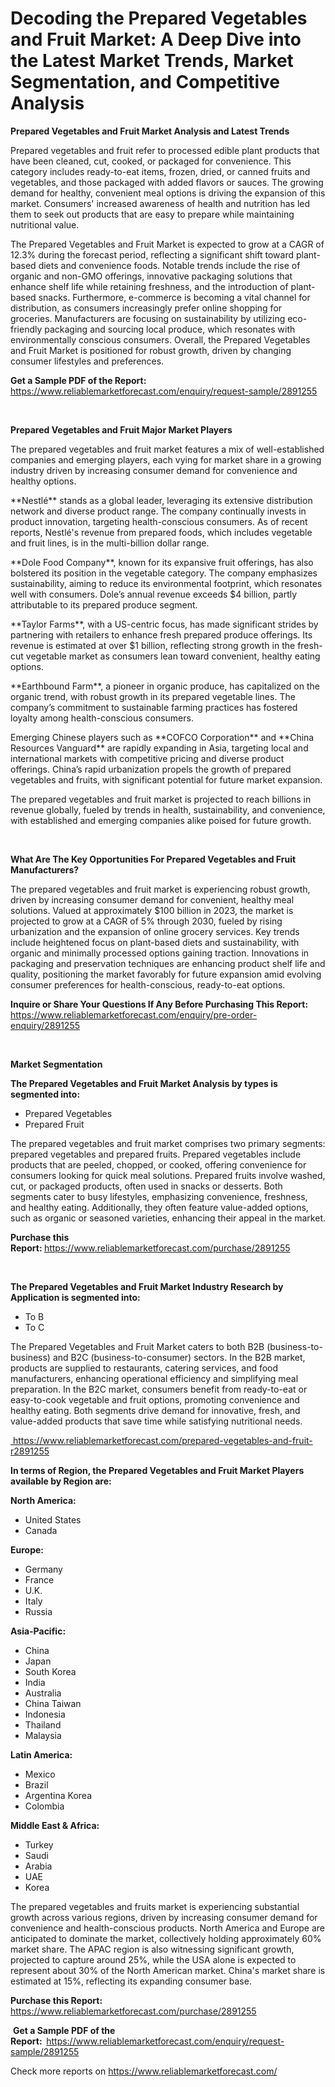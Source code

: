 <p><h1>Decoding the Prepared Vegetables and Fruit Market: A Deep Dive into the Latest Market Trends, Market Segmentation, and Competitive Analysis</h1></p><p><strong>Prepared Vegetables and Fruit Market Analysis and Latest Trends</strong></p>
<p><p>Prepared vegetables and fruit refer to processed edible plant products that have been cleaned, cut, cooked, or packaged for convenience. This category includes ready-to-eat items, frozen, dried, or canned fruits and vegetables, and those packaged with added flavors or sauces. The growing demand for healthy, convenient meal options is driving the expansion of this market. Consumers' increased awareness of health and nutrition has led them to seek out products that are easy to prepare while maintaining nutritional value.</p><p>The Prepared Vegetables and Fruit Market is expected to grow at a CAGR of 12.3% during the forecast period, reflecting a significant shift toward plant-based diets and convenience foods. Notable trends include the rise of organic and non-GMO offerings, innovative packaging solutions that enhance shelf life while retaining freshness, and the introduction of plant-based snacks. Furthermore, e-commerce is becoming a vital channel for distribution, as consumers increasingly prefer online shopping for groceries. Manufacturers are focusing on sustainability by utilizing eco-friendly packaging and sourcing local produce, which resonates with environmentally conscious consumers. Overall, the Prepared Vegetables and Fruit Market is positioned for robust growth, driven by changing consumer lifestyles and preferences.</p></p>
<p><strong>Get a Sample PDF of the Report:&nbsp;</strong> <a href="https://www.reliablemarketforecast.com/enquiry/request-sample/2891255?utm_campaign=2456&utm_medium=2&utm_source=Github&utm_content=ia&utm_term=14032025&utm_id=prepared-vegetables-and-fruit">https://www.reliablemarketforecast.com/enquiry/request-sample/2891255</a></p>
<p>&nbsp;</p>
<p><strong>Prepared Vegetables and Fruit Major Market Players</strong></p>
<p><p>The prepared vegetables and fruit market features a mix of well-established companies and emerging players, each vying for market share in a growing industry driven by increasing consumer demand for convenience and healthy options.</p><p>**Nestlé** stands as a global leader, leveraging its extensive distribution network and diverse product range. The company continually invests in product innovation, targeting health-conscious consumers. As of recent reports, Nestlé's revenue from prepared foods, which includes vegetable and fruit lines, is in the multi-billion dollar range.</p><p>**Dole Food Company**, known for its expansive fruit offerings, has also bolstered its position in the vegetable category. The company emphasizes sustainability, aiming to reduce its environmental footprint, which resonates well with consumers. Dole’s annual revenue exceeds $4 billion, partly attributable to its prepared produce segment.</p><p>**Taylor Farms**, with a US-centric focus, has made significant strides by partnering with retailers to enhance fresh prepared produce offerings. Its revenue is estimated at over $1 billion, reflecting strong growth in the fresh-cut vegetable market as consumers lean toward convenient, healthy eating options.</p><p>**Earthbound Farm**, a pioneer in organic produce, has capitalized on the organic trend, with robust growth in its prepared vegetable lines. The company’s commitment to sustainable farming practices has fostered loyalty among health-conscious consumers.</p><p>Emerging Chinese players such as **COFCO Corporation** and **China Resources Vanguard** are rapidly expanding in Asia, targeting local and international markets with competitive pricing and diverse product offerings. China’s rapid urbanization propels the growth of prepared vegetables and fruits, with significant potential for future market expansion.</p><p>The prepared vegetables and fruit market is projected to reach billions in revenue globally, fueled by trends in health, sustainability, and convenience, with established and emerging companies alike poised for future growth.</p></p>
<p>&nbsp;</p>
<p><strong>What Are The Key Opportunities For Prepared Vegetables and Fruit Manufacturers?</strong></p>
<p><p>The prepared vegetables and fruit market is experiencing robust growth, driven by increasing consumer demand for convenient, healthy meal solutions. Valued at approximately $100 billion in 2023, the market is projected to grow at a CAGR of 5% through 2030, fueled by rising urbanization and the expansion of online grocery services. Key trends include heightened focus on plant-based diets and sustainability, with organic and minimally processed options gaining traction. Innovations in packaging and preservation techniques are enhancing product shelf life and quality, positioning the market favorably for future expansion amid evolving consumer preferences for health-conscious, ready-to-eat options.</p></p>
<p><strong>Inquire or Share Your Questions If Any Before Purchasing This Report:</strong> <a href="https://www.reliablemarketforecast.com/enquiry/pre-order-enquiry/2891255?utm_campaign=2456&utm_medium=2&utm_source=Github&utm_content=ia&utm_term=14032025&utm_id=prepared-vegetables-and-fruit">https://www.reliablemarketforecast.com/enquiry/pre-order-enquiry/2891255</a></p>
<p>&nbsp;</p>
<p><strong>Market Segmentation</strong></p>
<p><strong>The Prepared Vegetables and Fruit Market Analysis by types is segmented into:</strong></p>
<p><ul><li>Prepared Vegetables</li><li>Prepared Fruit</li></ul></p>
<p><p>The prepared vegetables and fruit market comprises two primary segments: prepared vegetables and prepared fruits. Prepared vegetables include products that are peeled, chopped, or cooked, offering convenience for consumers looking for quick meal solutions. Prepared fruits involve washed, cut, or packaged products, often used in snacks or desserts. Both segments cater to busy lifestyles, emphasizing convenience, freshness, and healthy eating. Additionally, they often feature value-added options, such as organic or seasoned varieties, enhancing their appeal in the market.</p></p>
<p><strong>Purchase this Report:&nbsp;</strong><a href="https://www.reliablemarketforecast.com/purchase/2891255?utm_campaign=2456&utm_medium=2&utm_source=Github&utm_content=ia&utm_term=14032025&utm_id=prepared-vegetables-and-fruit">https://www.reliablemarketforecast.com/purchase/2891255</a></p>
<p>&nbsp;</p>
<p><strong>The Prepared Vegetables and Fruit Market Industry Research by Application is segmented into:</strong></p>
<p><ul><li>To B</li><li>To C</li></ul></p>
<p><p>The Prepared Vegetables and Fruit Market caters to both B2B (business-to-business) and B2C (business-to-consumer) sectors. In the B2B market, products are supplied to restaurants, catering services, and food manufacturers, enhancing operational efficiency and simplifying meal preparation. In the B2C market, consumers benefit from ready-to-eat or easy-to-cook vegetable and fruit options, promoting convenience and healthy eating. Both segments drive demand for innovative, fresh, and value-added products that save time while satisfying nutritional needs.</p></p>
<p><a href="https://www.reliablemarketforecast.com/prepared-vegetables-and-fruit-r2891255?utm_campaign=2456&utm_medium=2&utm_source=Github&utm_content=ia&utm_term=14032025&utm_id=prepared-vegetables-and-fruit">&nbsp;https://www.reliablemarketforecast.com/prepared-vegetables-and-fruit-r2891255</a></p>
<p><strong>In terms of Region, the Prepared Vegetables and Fruit Market Players available by Region are:</strong></p>
<p>
    <p> <strong> North America: </strong>
        <ul>
            <li>United States</li>
            <li>Canada</li>
        </ul>
        </p> 
    <p> <strong> Europe: </strong>
        <ul>
            <li>Germany</li>
            <li>France</li>
            <li>U.K.</li>
            <li>Italy</li>
            <li>Russia</li>
        </ul>
        </p> 
    <p> <strong> Asia-Pacific: </strong>
        <ul>
            <li>China</li>
            <li>Japan</li>
            <li>South Korea</li>
            <li>India</li>
            <li>Australia</li>
            <li>China Taiwan</li>
            <li>Indonesia</li>
            <li>Thailand</li>
            <li>Malaysia</li>
        </ul>
        </p> 
    <p> <strong> Latin America: </strong>
        <ul>
            <li>Mexico</li>
            <li>Brazil</li>
            <li>Argentina Korea</li>
            <li>Colombia</li>
        </ul>
        </p> 
    <p> <strong> Middle East & Africa: </strong>
        <ul>
            <li>Turkey</li>
            <li>Saudi</li>
            <li>Arabia</li>
            <li>UAE</li>
            <li>Korea</li>
        </ul>
    </p>
    </p>
<p><p>The prepared vegetables and fruits market is experiencing substantial growth across various regions, driven by increasing consumer demand for convenience and health-conscious products. North America and Europe are anticipated to dominate the market, collectively holding approximately 60% market share. The APAC region is also witnessing significant growth, projected to capture around 25%, while the USA alone is expected to represent about 30% of the North American market. China's market share is estimated at 15%, reflecting its expanding consumer base.</p></p>
<p><strong>Purchase this Report: </strong><a href="https://www.reliablemarketforecast.com/purchase/2891255?utm_campaign=2456&utm_medium=2&utm_source=Github&utm_content=ia&utm_term=14032025&utm_id=prepared-vegetables-and-fruit">https://www.reliablemarketforecast.com/purchase/2891255</a></p>
<p>&nbsp;<strong>Get a Sample PDF of the Report:&nbsp;&nbsp;</strong><a href="https://www.reliablemarketforecast.com/enquiry/request-sample/2891255?utm_campaign=2456&utm_medium=2&utm_source=Github&utm_content=ia&utm_term=14032025&utm_id=prepared-vegetables-and-fruit">https://www.reliablemarketforecast.com/enquiry/request-sample/2891255</a></p>
<p><strong></strong></p>
<p>Check more reports on <a href="https://www.reliablemarketforecast.com/?utm_campaign=2456&utm_medium=2&utm_source=Github&utm_content=ia&utm_term=14032025&utm_id=prepared-vegetables-and-fruit">https://www.reliablemarketforecast.com/</a></p>